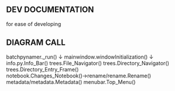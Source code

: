 DEV DOCUMENTATION
-----------------

for ease of developing


DIAGRAM CALL
------------

batchpynamer.\_run()
↓
mainwindow.windowInitialization()
↓
info.py.Info_Bar()
trees.File_Navigator()
trees.Directory_Navigator()
trees.Directory_Entry_Frame()
notebook.Changes_Notebook()→rename/rename.Rename() metadata/metadata.Metadata()
menubar.Top_Menu()
